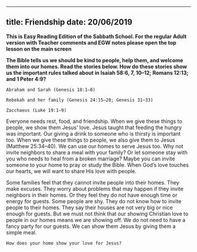 ---
title: Friendship
date: 20/06/2019
--

**This is Easy Reading Edition of the Sabbath School. For the regular Adult version with Teacher comments and EGW notes please open the top lesson on the main screen**

**The Bible tells us we should be kind to people, help them, and welcome them into our homes. Read the stories below. How do these stories show us the important rules talked about in Isaiah 58:6, 7, 10–12; Romans 12:13; and 1 Peter 4:9?**

`Abraham and Sarah (Genesis 18:1–8)`

`Rebekah and her family (Genesis 24:15–20; Genesis 31–33)`

`Zacchaeus (Luke 19:1–9)`

Everyone needs rest, food, and friendship. When we give these things to people, we show them Jesus’ love. Jesus taught that feeding the hungry was important. Our giving a drink to someone who is thirsty is important too. When we give these things to people, we also give them to Jesus (Matthew 25:34–40). We can use our homes to serve Jesus too. Why not invite neighbors to share a meal with your family? Or let someone stay with you who needs to heal from a broken marriage? Maybe you can invite someone to your home to pray or study the Bible. When God’s love touches our hearts, we will want to share His love with people.

Some families feel that they cannot invite people into their homes. They make excuses. They worry about problems that may happen if they invite neighbors in their homes. Or they feel they do not have enough time or energy for guests. Some people are shy. They do not know how to invite people to their homes. They say their houses are not very big or nice enough for guests. But we must not think that our showing Christian love to people in our homes means we are showing off. We do not need to have a fancy party for our guests. We can show them Jesus by giving them a simple meal.

`How does your home show your love for Jesus?`